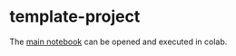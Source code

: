 # template-project
The [main notebook](https://colab.research.google.com/github/uol-mediaprocessing/group-projects-traffic-signs/blob/master/main_traffic-signs.ipynb) can be opened and executed in colab.
